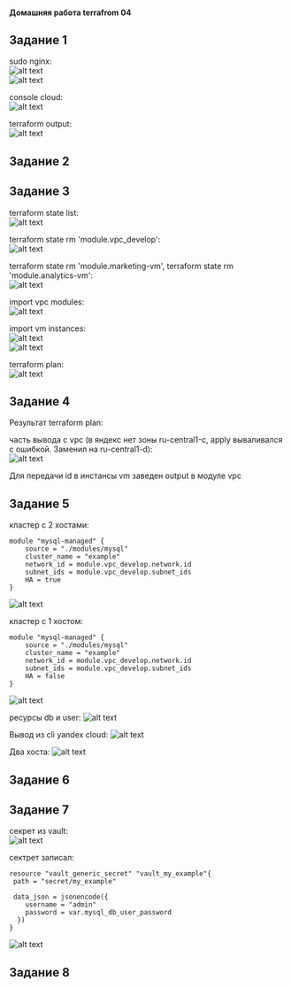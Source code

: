 #### Домашняя работа terrafrom 04

## Задание 1

sudo nginx:  
![alt text](./images/image-2.png)  
![alt text](./images/image-3.png)

console cloud:  
![alt text](./images/image-1.png)

terraform output:  
![alt text](./images/image.png)

## Задание 2

## Задание 3

terraform state list:  
![alt text](./images/image-4.png)

terraform state rm 'module.vpc_develop':  
![alt text](./images/image-5.png)

terraform state rm 'module.marketing-vm', terraform state rm 'module.analytics-vm':  
![alt text](./images/image-6.png)

import vpc modules:  
![alt text](./images/image-7.png)  

import vm instances:  
![alt text](./images/image-8.png)  
![alt text](./images/image-9.png)  

terraform plan:  
![alt text](./images/image-10.png)


## Задание 4

Результат terraform plan:

часть вывода с vpc (в яндекс нет зоны ru-central1-с, apply вываливался с ошибкой. Заменил на ru-central1-d):  
![alt text](./images/image-11.png)

Для передачи id в инстансы vm заведен output в модуле vpc

## Задание 5

кластер с 2 хостами:

```hcl
module "mysql-managed" {
    source = "./modules/mysql"
    cluster_name = "example"
    network_id = module.vpc_develop.network.id
    subnet_ids = module.vpc_develop.subnet_ids
    HA = true
}
```

![alt text](./images/image-14.png)

кластер с 1 хостом:

```hcl
module "mysql-managed" {
    source = "./modules/mysql"
    cluster_name = "example"
    network_id = module.vpc_develop.network.id
    subnet_ids = module.vpc_develop.subnet_ids
    HA = false
}
```

![alt text](./images/image-13.png)

ресурсы db и user:
![alt text](./images/image-15.png)

Вывод из cli yandex cloud:
![alt text](./images/image-17.png)

Два хоста:
![alt text](./images/image-18.png)

## Задание 6

## Задание 7

секрет из vault:  
![alt text](./images/image-12.png)

сектрет записал:  

```hcl
resource "vault_generic_secret" "vault_my_example"{
 path = "secret/my_example"

 data_json = jsonencode({
    username = "admin"
    password = var.mysql_db_user_password
  })
}
```

![alt text](./images/image-16.png)

## Задание 8
